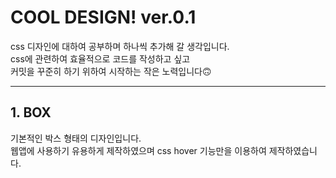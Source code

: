 # COOL DESIGN! ver.0.1

css 디자인에 대하여 공부하며 하나씩 추가해 갈 생각입니다.  
css에 관련하여 효율적으로 코드를 작성하고 싶고  
커밋을 꾸준히 하기 위하여 시작하는 작은 노력입니다🙃

---

## 1. BOX

기본적인 박스 형태의 디자인입니다.  
웹앱에 사용하기 유용하게 제작하였으며 css hover 기능만을 이용하여 제작하였습니다.
